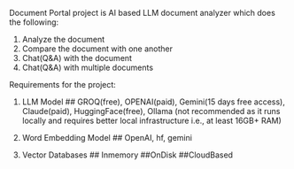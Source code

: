 Document Portal project is AI based LLM document analyzer which does the following:
1. Analyze the document
2. Compare the document with one another
3. Chat(Q&A) with the document
4. Chat(Q&A) with multiple documents

Requirements for the project:

1. LLM Model ## GROQ(free), OPENAI(paid), Gemini(15 days free access), Claude(paid), HuggingFace(free), Ollama (not recommended as it runs locally and requires better local infrastructure i.e., at least 16GB+ RAM)

2. Word Embedding Model ## OpenAI, hf, gemini

3. Vector Databases ## Inmemory  ##OnDisk ##CloudBased


